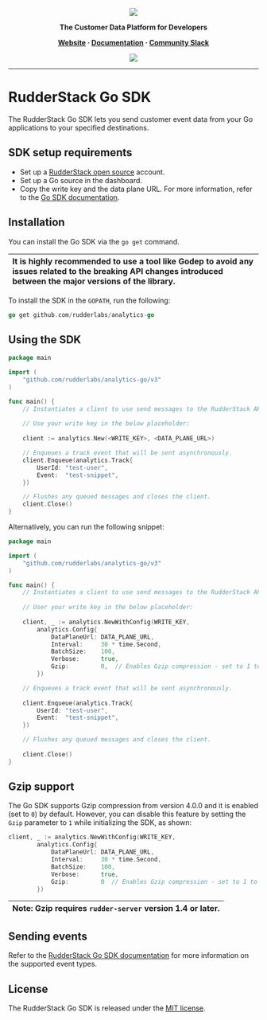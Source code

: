 <p align="center">
  <a href="https://rudderstack.com/">
    <img src="https://user-images.githubusercontent.com/59817155/121357083-1c571300-c94f-11eb-8cc7-ce6df13855c9.png">
  </a>
</p>

<p align="center"><b>The Customer Data Platform for Developers</b></p>

<p align="center">
  <b>
    <a href="https://rudderstack.com">Website</a>
    ·
    <a href="https://www.rudderstack.com/docs/sources/event-streams/sdks/rudderstack-go-sdk/">Documentation</a>
    ·
    <a href="https://rudderstack.com/join-rudderstack-slack-community">Community Slack</a>
  </b>
</p>

<p align="center"><a href="https://github.com/rudderlabs/analytics-go"><img src="https://img.shields.io/github/v/release/rudderlabs/analytics-go.svg?label=Version"/></a></p>

----

# RudderStack Go SDK

The RudderStack Go SDK lets you send customer event data from your Go applications to your specified destinations.

## SDK setup requirements

- Set up a [RudderStack open source](https://app.rudderstack.com/signup?type=opensource) account.
- Set up a Go source in the dashboard.
- Copy the write key and the data plane URL. For more information, refer to the [Go SDK documentation](https://www.rudderstack.com/docs/sources/event-streams/sdks/rudderstack-go-sdk/#sdk-setup-requirements).

## Installation

You can install the Go SDK via the `go get` command.

| It is highly recommended to use a tool like Godep to avoid any issues related to the breaking API changes introduced between the major versions of the library. |
| :-----|

To install the SDK in the `GOPATH`, run the following:

```go
go get github.com/rudderlabs/analytics-go
```

## Using the SDK

```go
package main

import (
    "github.com/rudderlabs/analytics-go/v3"
)

func main() {
    // Instantiates a client to use send messages to the RudderStack API.
    
    // Use your write key in the below placeholder:
    
    client := analytics.New(<WRITE_KEY>, <DATA_PLANE_URL>)

    // Enqueues a track event that will be sent asynchronously.
    client.Enqueue(analytics.Track{
        UserId: "test-user",
        Event:  "test-snippet",
    })

    // Flushes any queued messages and closes the client.
    client.Close()
}
```

Alternatively, you can run the following snippet:

```go
package main

import (
    "github.com/rudderlabs/analytics-go/v3"
)

func main() {
    // Instantiates a client to use send messages to the RudderStack API.
    
    // User your write key in the below placeholder:
    
    client, _ := analytics.NewWithConfig(WRITE_KEY,
		analytics.Config{
			DataPlaneUrl: DATA_PLANE_URL,
			Interval:     30 * time.Second,
			BatchSize:    100,
			Verbose:      true,
			Gzip:         0,  // Enables Gzip compression - set to 1 to disable Gzip.
		})

    // Enqueues a track event that will be sent asynchronously.
    
    client.Enqueue(analytics.Track{
        UserId: "test-user",
        Event:  "test-snippet",
    })

    // Flushes any queued messages and closes the client.
    
    client.Close()
}
```

## Gzip support

The Go SDK supports Gzip compression from version 4.0.0 and it is enabled (set to `0`) by default. However, you can disable this feature by setting the `Gzip` parameter to `1` while initializing the SDK, as shown:

```go
client, _ := analytics.NewWithConfig(WRITE_KEY,
		analytics.Config{
			DataPlaneUrl: DATA_PLANE_URL,
			Interval:     30 * time.Second,
			BatchSize:    100,
			Verbose:      true,
			Gzip:         0  // Enables Gzip compression - set to 1 to disable Gzip.
		})
```



| Note: Gzip requires `rudder-server` version 1.4 or later. |
| :-----|

## Sending events

Refer to the [RudderStack Go SDK documentation](https://www.rudderstack.com/docs/sources/event-streams/sdks/rudderstack-go-sdk/) for more information on the supported event types.

## License

The RudderStack Go SDK is released under the [MIT license](License.md).
